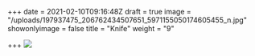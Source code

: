 +++
date = 2021-02-10T09:16:48Z
draft = true
image = "/uploads/197937475_206762434507651_5971155050174605455_n.jpg"
showonlyimage = false
title = "Knife"
weight = "9"

+++
![](/uploads/197937475_206762434507651_5971155050174605455_n.jpg)